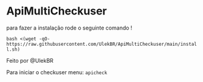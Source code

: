 # ApiMultiCheckuser

para fazer a instalação rode o seguinte comando !

```bash <(wget -qO- https://raw.githubusercontent.com/UlekBR/ApiMultiCheckuser/main/install.sh)```

Feito por @UlekBR

Para iniciar o checkuser menu: ```apicheck```
